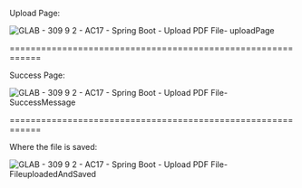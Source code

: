 Upload Page:

![GLAB - 309 9 2 - AC17 - Spring Boot - Upload PDF File- uploadPage](https://github.com/user-attachments/assets/aa371425-2a3d-49ec-a9b5-a5d7667d96df)

============================================================

Success Page:

![GLAB - 309 9 2 - AC17 - Spring Boot - Upload PDF File- SuccessMessage](https://github.com/user-attachments/assets/d44adda2-2e2c-44e8-83fa-b44169ac319f)

============================================================

Where the file is saved:

![GLAB - 309 9 2 - AC17 - Spring Boot - Upload PDF File- FileuploadedAndSaved](https://github.com/user-attachments/assets/79f5ef78-ea49-4958-8ea5-06418d9d70f8)
